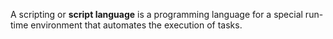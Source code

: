 A scripting or **script language** is a programming language for a special run-time environment that automates the execution of tasks.